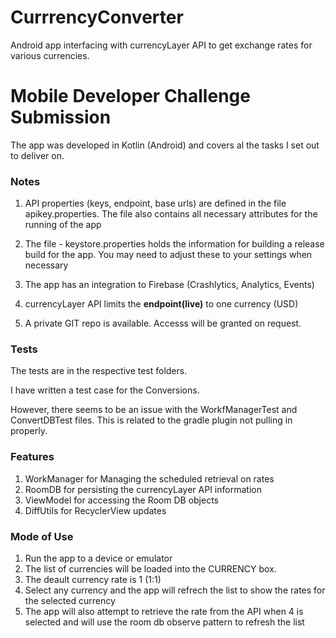 # CurrrencyConverter
Android app interfacing with currencyLayer API to get exchange rates for various currencies.

# Mobile Developer Challenge Submission

The app was developed in Kotlin (Android) and covers al the tasks I set out to deliver on.

### Notes

1. API properties (keys, endpoint, base urls) are defined in the file apikey.properties. The file also contains all necessary attributes for the running of the app

2. The file - keystore.properties holds the information for building a release build for the app. You may need to adjust these to your settings when necessary

3. The app has an integration to Firebase (Crashlytics, Analytics, Events)

4. currencyLayer API limits the **endpoint(live)** to one currency (USD)

5. A private GIT repo is available. Accesss will be granted on request.

### Tests
The tests are in the respective test folders. 

I have written a test case for the Conversions.

However, there seems to be an issue with the WorkfManagerTest and ConvertDBTest files. 
This is related to the gradle plugin not pulling in properly.

### Features
1. WorkManager for Managing the scheduled retrieval on rates
2. RoomDB for persisting the currencyLayer API information
3. ViewModel for accessing the Room DB objects
4. DiffUtils for RecyclerView updates

### Mode of Use
1. Run the app to a device or emulator
2. The list of currencies will be loaded into the CURRENCY box.
3. The deault currency rate is 1 (1:1) 
4. Select any currency and the app will refrech the list to show the rates for the selected currency
5. The app will also attempt to retrieve the rate from the API when 4 is selected and will use the room db observe pattern to refresh the list

